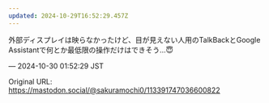 ```yaml
---
updated: 2024-10-29T16:52:29.457Z
---
```


<p>外部ディスプレイは映らなかったけど、目が見えない人用のTalkBackとGoogle Assistantで何とか最低限の操作だけはできそう…😇</p>

&mdash; 2024-10-30 01:52:29 JST

Original URL: https://mastodon.social/@sakuramochi0/113391747036600822
